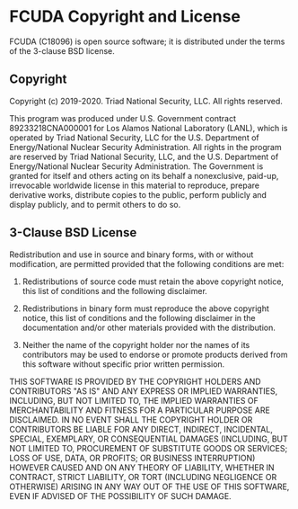 # FCUDA Copyright and License

FCUDA (C18096) is open source software; it is distributed under the terms of the
3-clause BSD license.


## Copyright

Copyright (c) 2019-2020. Triad National Security, LLC. All rights reserved.

This program was produced under U.S. Government contract 89233218CNA000001 for
Los Alamos National Laboratory (LANL), which is operated by Triad National
Security, LLC for the U.S. Department of Energy/National Nuclear Security
Administration. All rights in the program are reserved by Triad National
Security, LLC, and the U.S. Department of Energy/National Nuclear Security
Administration. The Government is granted for itself and others acting on its
behalf a nonexclusive, paid-up, irrevocable worldwide license in this material
to reproduce, prepare derivative works, distribute copies to the public, perform
publicly and display publicly, and to permit others to do so.


## 3-Clause BSD License

Redistribution and use in source and binary forms, with or without modification,
are permitted provided that the following conditions are met:

1. Redistributions of source code must retain the above copyright notice, this
   list of conditions and the following disclaimer.

2. Redistributions in binary form must reproduce the above copyright notice,
   this list of conditions and the following disclaimer in the documentation
   and/or other materials provided with the distribution.

3. Neither the name of the copyright holder nor the names of its contributors
   may be used to endorse or promote products derived from this software without
   specific prior written permission.

THIS SOFTWARE IS PROVIDED BY THE COPYRIGHT HOLDERS AND CONTRIBUTORS "AS IS" AND
ANY EXPRESS OR IMPLIED WARRANTIES, INCLUDING, BUT NOT LIMITED TO, THE IMPLIED
WARRANTIES OF MERCHANTABILITY AND FITNESS FOR A PARTICULAR PURPOSE ARE
DISCLAIMED. IN NO EVENT SHALL THE COPYRIGHT HOLDER OR CONTRIBUTORS BE LIABLE FOR
ANY DIRECT, INDIRECT, INCIDENTAL, SPECIAL, EXEMPLARY, OR CONSEQUENTIAL DAMAGES
(INCLUDING, BUT NOT LIMITED TO, PROCUREMENT OF SUBSTITUTE GOODS OR SERVICES;
LOSS OF USE, DATA, OR PROFITS; OR BUSINESS INTERRUPTION) HOWEVER CAUSED AND ON
ANY THEORY OF LIABILITY, WHETHER IN CONTRACT, STRICT LIABILITY, OR TORT
(INCLUDING NEGLIGENCE OR OTHERWISE) ARISING IN ANY WAY OUT OF THE USE OF THIS
SOFTWARE, EVEN IF ADVISED OF THE POSSIBILITY OF SUCH DAMAGE.
